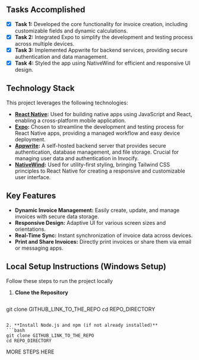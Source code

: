 ## Tasks Accomplished

- [x] **Task 1:** Developed the core functionality for invoice creation, including customizable fields and dynamic calculations.
- [x] **Task 2:** Integrated Expo to simplify the development and testing process across multiple devices.
- [x] **Task 3:** Implemented Appwrite for backend services, providing secure authentication and data management.
- [x] **Task 4:** Styled the app using NativeWind for efficient and responsive UI design.

## Technology Stack

This project leverages the following technologies:

- **[React Native](https://reactnative.dev):** Used for building native apps using JavaScript and React, enabling a cross-platform mobile application.
- **[Expo](https://expo.dev):** Chosen to streamline the development and testing process for React Native apps, providing a managed workflow and easy device deployment.
- **[Appwrite](https://appwrite.io):**  A self-hosted backend server that provides secure authentication, database management, and file storage. Crucial for managing user data and authentication in Invocify.
- **[NativeWind](https://www.nativewind.dev):** Used for utility-first styling, bringing Tailwind CSS principles to React Native for creating a responsive and customizable user interface.

## Key Features

- **Dynamic Invoice Management:**  Easily create, update, and manage invoices with secure data storage.
- **Responsive Design:** Adaptive UI for various screen sizes and orientations.
- **Real-Time Sync:** Instant synchronization of invoice data across devices.
- **Print and Share Invoices:**  Directly print invoices or share them via email or messaging apps.

## Local Setup Instructions (Windows Setup)

Follow these steps to run the project locally

1. **Clone the Repository**
   ```bash
git clone GITHUB_LINK_TO_THE_REPO
cd REPO_DIRECTORY

   ```

2. **Install Node.js and npm (if not already installed)**
   ```bash
git clone GITHUB_LINK_TO_THE_REPO
cd REPO_DIRECTORY

   ```
   

MORE STEPS HERE
